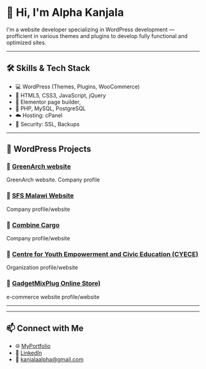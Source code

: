 # 👋 Hi, I'm Alpha Kanjala

I'm a website developer specializing in WordPress development — profficient in various themes and plugins to develop fully functional and optimized sites.

---

## 🛠️ Skills & Tech Stack

- 💻 WordPress (Themes, Plugins, WooCommerce)
- 🎨 HTML5, CSS3, JavaScript, jQuery
- 🧩 Elementor page builder, 
- 🐘 PHP, MySQL, PostgreSQL
- ☁️ Hosting: cPanel
- 🔐 Security: SSL, Backups

---

## 📂 WordPress Projects

### 🔹 [GreenArch website](https://www.greenarchmw.com/)
GreenArch website. Company profile

### 🔹 [SFS Malawi Website](https://sfsmalawi.com/)
Company profile/website

### 🔹 [Combine Cargo](https://combinecargo.mw/)
Company profile/website

### 🔹 [Centre for Youth Empowerment and Civic Education (CYECE)](https://www.cyecemw.org/)
Organization profile/website

### 🔹 [GadgetMixPlug Online Store)](https://gmp.alpha-alvick.site)
e-commerce website profile/website

---


<!-- 
## 📈 GitHub Stats
![GitHub Stats](https://github-readme-stats.vercel.app/api?username=Alpha99-k&show_icons=true&theme=radical)
-->
---

## 📫 Connect with Me

- 🌐 [MyPortfolio](https://alpha-alvick.site/)
- 💼 [LinkedIn](https://www.linkedin.com/in/alpha-kanjala-14a9b7299?utm_source=share&utm_campaign=share_via&utm_content=profile&utm_medium=android_app)
- 📧 kanjalaalpha@gmail.com


<!--
**Alpha99-k/Alpha99-k** is a ✨ _special_ ✨ repository because its `README.md` (this file) appears on your GitHub profile.

Here are some ideas to get you started:

- 🔭 I’m currently working on ...
- 🌱 I’m currently learning ...
- 👯 I’m looking to collaborate on ...
- 🤔 I’m looking for help with ...
- 💬 Ask me about ...
- 📫 How to reach me: ...
- 😄 Pronouns: ...
- ⚡ Fun fact: ...
-->
